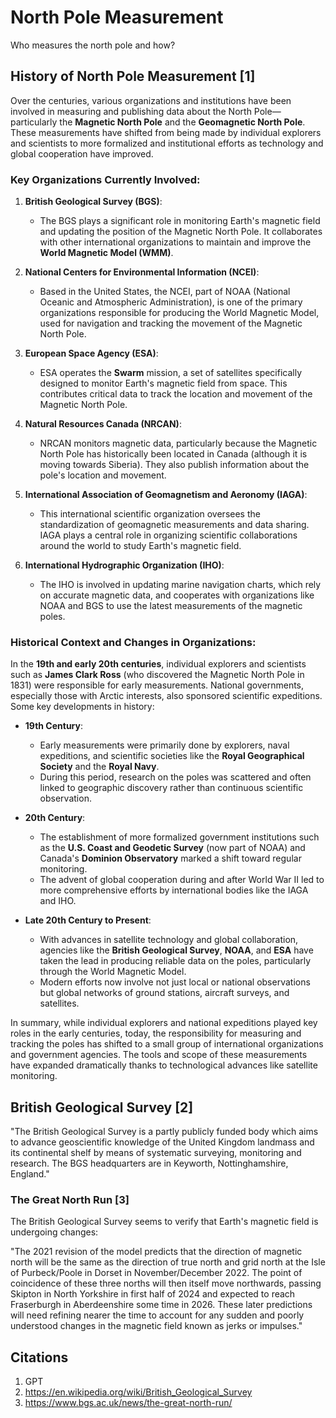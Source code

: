 # North Pole Measurement

Who measures the north pole and how?

## History of North Pole Measurement [1]

Over the centuries, various organizations and institutions have been involved in measuring and publishing data about the North Pole—particularly the **Magnetic North Pole** and the **Geomagnetic North Pole**. These measurements have shifted from being made by individual explorers and scientists to more formalized and institutional efforts as technology and global cooperation have improved.

### Key Organizations Currently Involved:

1. **British Geological Survey (BGS)**:
   - The BGS plays a significant role in monitoring Earth's magnetic field and updating the position of the Magnetic North Pole. It collaborates with other international organizations to maintain and improve the **World Magnetic Model (WMM)**.
   
2. **National Centers for Environmental Information (NCEI)**:
   - Based in the United States, the NCEI, part of NOAA (National Oceanic and Atmospheric Administration), is one of the primary organizations responsible for producing the World Magnetic Model, used for navigation and tracking the movement of the Magnetic North Pole.
   
3. **European Space Agency (ESA)**:
   - ESA operates the **Swarm** mission, a set of satellites specifically designed to monitor Earth's magnetic field from space. This contributes critical data to track the location and movement of the Magnetic North Pole.
   
4. **Natural Resources Canada (NRCAN)**:
   - NRCAN monitors magnetic data, particularly because the Magnetic North Pole has historically been located in Canada (although it is moving towards Siberia). They also publish information about the pole's location and movement.
   
5. **International Association of Geomagnetism and Aeronomy (IAGA)**:
   - This international scientific organization oversees the standardization of geomagnetic measurements and data sharing. IAGA plays a central role in organizing scientific collaborations around the world to study Earth's magnetic field.

6. **International Hydrographic Organization (IHO)**:
   - The IHO is involved in updating marine navigation charts, which rely on accurate magnetic data, and cooperates with organizations like NOAA and BGS to use the latest measurements of the magnetic poles.

### Historical Context and Changes in Organizations:

In the **19th and early 20th centuries**, individual explorers and scientists such as **James Clark Ross** (who discovered the Magnetic North Pole in 1831) were responsible for early measurements. National governments, especially those with Arctic interests, also sponsored scientific expeditions. Some key developments in history:

- **19th Century**: 
   - Early measurements were primarily done by explorers, naval expeditions, and scientific societies like the **Royal Geographical Society** and the **Royal Navy**.
   - During this period, research on the poles was scattered and often linked to geographic discovery rather than continuous scientific observation.
   
- **20th Century**: 
   - The establishment of more formalized government institutions such as the **U.S. Coast and Geodetic Survey** (now part of NOAA) and Canada's **Dominion Observatory** marked a shift toward regular monitoring.
   - The advent of global cooperation during and after World War II led to more comprehensive efforts by international bodies like the IAGA and IHO.
   
- **Late 20th Century to Present**: 
   - With advances in satellite technology and global collaboration, agencies like the **British Geological Survey**, **NOAA**, and **ESA** have taken the lead in producing reliable data on the poles, particularly through the World Magnetic Model.
   - Modern efforts now involve not just local or national observations but global networks of ground stations, aircraft surveys, and satellites.

In summary, while individual explorers and national expeditions played key roles in the early centuries, today, the responsibility for measuring and tracking the poles has shifted to a small group of international organizations and government agencies. The tools and scope of these measurements have expanded dramatically thanks to technological advances like satellite monitoring.

## British Geological Survey [2]

"The British Geological Survey is a partly publicly funded body which aims to advance geoscientific knowledge of the United Kingdom landmass and its continental shelf by means of systematic surveying, monitoring and research. The BGS headquarters are in Keyworth, Nottinghamshire, England."

### The Great North Run [3]

The British Geological Survey seems to verify that Earth's magnetic field is undergoing changes:

"The 2021 revision of the model predicts that the direction of magnetic north will be the same as the direction of true north and grid north at the Isle of Purbeck/Poole in Dorset in November/December 2022. The point of coincidence of these three norths will then itself move northwards, passing Skipton in North Yorkshire in first half of 2024 and expected to reach Fraserburgh in Aberdeenshire some time in 2026. These later predictions will need refining nearer the time to account for any sudden and poorly understood changes in the magnetic field known as jerks or impulses."

## Citations

1. GPT
2. https://en.wikipedia.org/wiki/British_Geological_Survey
3. https://www.bgs.ac.uk/news/the-great-north-run/